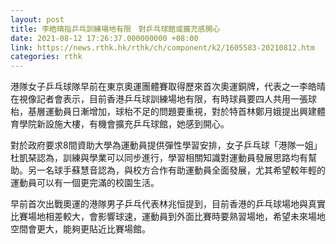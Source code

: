 ```yaml
---
layout: post
title: 李皓晴指乒乓訓練場地有限　對乒乓球館或擴充感開心
date: 2021-08-12 17:26:37.000000000 +08:00
link: https://news.rthk.hk/rthk/ch/component/k2/1605583-20210812.htm
categories: rthk
---
```


港隊女子乒乓球隊早前在東京奧運團體賽取得歷來首次奧運銅牌，代表之一李皓晴在視像記者會表示，目前香港乒乓球訓練場地有限，有時球員要四人共用一張球枱，基層運動員日漸增加，球枱不足的問題要重視，對於特首林鄭月娥提出興建體育學院新設施大樓，有機會擴充乒乓球館，她感到開心。

對於政府要求8間資助大學為運動員提供彈性學習安排，女子乒乓球「港隊一姐」杜凱琹認為，訓練與學業可以同步進行，學習相關知識對運動員發展思路均有幫助。另一名球手蘇慧音認為，與校方合作有助運動員全面發展，尤其希望較年輕的運動員可以有一個更完滿的校園生活。

早前首次出戰奧運的港隊男子乒乓代表林兆恒提到，目前香港的乒乓球場地與真實比賽場地相差較大，會影響球速，運動員到外面比賽時要熟習場地，希望未來場地空間會更大，能夠更貼近比賽場館。
